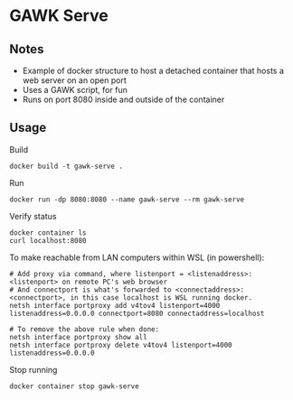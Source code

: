# GAWK Serve

## Notes

- Example of docker structure to host a detached container that hosts a web server on an open port
- Uses a GAWK script, for fun
- Runs on port 8080 inside and outside of the container

## Usage

Build
```
docker build -t gawk-serve .
```

Run
```
docker run -dp 8080:8080 --name gawk-serve --rm gawk-serve
```

Verify status
```
docker container ls
curl localhost:8080
```

To make reachable from LAN computers within WSL (in powershell):
```
# Add proxy via command, where listenport = <listenaddress>:<listenport> on remote PC's web browser
# And connectport is what's forwarded to <connectaddress>:<connectport>, in this case localhost is WSL running docker.
netsh interface portproxy add v4tov4 listenport=4000 listenaddress=0.0.0.0 connectport=8080 connectaddress=localhost

# To remove the above rule when done:
netsh interface portproxy show all
netsh interface portproxy delete v4tov4 listenport=4000 listenaddress=0.0.0.0
```

Stop running
```
docker container stop gawk-serve
```

